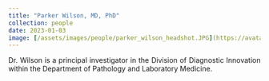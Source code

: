 ```yaml
---
title: "Parker Wilson, MD, PhD"
collection: people
date: 2023-01-03
image: [/assets/images/people/parker_wilson_headshot.JPG](https://avatars.githubusercontent.com/u/53058914?s=400&u=645ef05e9690494dd2c29d882db0cb7fac413a71&v=4)
---
```


<p align= "justify">
Dr. Wilson is a principal investigator in the Division of Diagnostic Innovation within the Department of Pathology and Laboratory Medicine.
